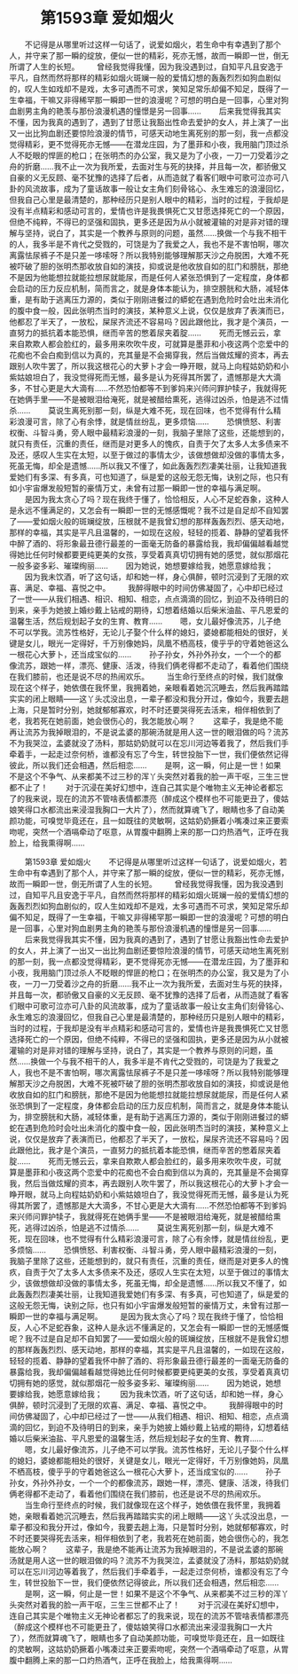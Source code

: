 # 　　第1593章 爱如烟火
　　不记得是从哪里听过这样一句话了，说爱如烟火，若生命中有幸遇到了那个人，并守来了那一瞬的绽放，便似一世的精彩，死亦无憾，故而一瞬即一世，倒无所谓了人生的长短。
　　曾经我觉得我懂，因为我没遇到过，自知平凡且安逸于平凡，自然而然将那样的精彩如烟火斑斓一般的爱情幻想的轰轰烈烈如狗血剧似的，叹人生如戏却不是戏，太多可遇而不可求，笑知足常乐却偏不知足，既得了一生幸福，干嘛又非得稀罕那一瞬即一世的浪漫呢？可想的明白是一回事，心里对狗血剧男主角的艳羡与那份浪漫机遇的憧憬是另一回事……
　　后来我觉得我其实不懂，因为我真的遇到了，遇到了甘愿让我豁出性命去爱护的女人，并上演了一出又一出比狗血剧还要惊险浪漫的情节，可感天动地生离死别的那一刻，我一点都没觉得精彩，更不觉得死亦无憾——在潜龙庄园，为了墨菲和小夜，我用脑门顶过杀人不眨眼的悍匪的枪口；在张明杰的办公室，我又是为了小夜，一刀一刀受着沙之舟的折磨……我不止一次为我所爱，去面对生与死的抉择，并且每一次，都骄傲又自豪的义无反顾、毫不犹豫的选择了后者，从而造就了看客们眼中可歌可泣亦可八卦的风流故事，成为了童话故事一般让女主角们刻骨铭心、永生难忘的浪漫回忆，但我自己心里是最清楚的，那种经历只是别人眼中的精彩，当时的过程，于我却是没有半点精彩和感动可言的，爱情也许是我畏惧死亡又甘愿选择死亡的一个原因，但绝不纯粹，不得已的坚强和固执，更多还是因为从小就被灌输的对是非对错的理解与坚持，说白了，其实是一个教养与原则的问题，虽然……换做一个与我不相干的人，我多半是不肯代之受戮的，可饶是为了我爱之人，我也不是不害怕啊，哪次离露怯尿裤子不是只差一哆嗦呀？所以我特别能够理解那天沙之舟脱困，大难不死被吓破了胆的张明杰那收放自如的演技，抑或说是他收放自如的肛门和膀胱，那绝不是因为他能想拉就能拉想尿就能尿，而是任何人紧张恐惧到了一定程度，身体都会启动的压力反应机制，简而言之，就是身体本能认为，排空膀胱和大肠，减轻体重，是有助于逃离压力源的，类似于刚刚进餐过的蟒蛇在遇到危险时会吐出未消化的腹中食一般，因此张明杰当时的演技，某种意义上说，仅仅是放弃了表演而已，他都忍了半天了，一放松，屎尿齐流还不容易吗？因此跟他比，我才是个演员，一直努力的抵抗着本能恐惧，继而辛苦的憋着尿夹着腚……
　　死而无憾云云，拿来自欺欺人都会脸红的，最多用来吹吹牛皮，可就算是墨菲和小夜这两个恋爱中的花痴也不会白痴到信以为真的，充其量是不会揭穿我，然后当做炫耀的资本，再去跟别人吹牛罢了，所以我这根花心的大萝卜才会一睁开眼，就马上向程姑奶奶和小紫姑娘坦白了，我没觉得死而无憾，最多是认为死得其所罢了，遗憾那是大大滴多，不甘心更是大大滴有……不然恐怕都等不到爹妈来兴师问罪护犊子，我就得死在她俩手里——不是被眼泪给淹死，就是被醋给熏死，逃得过凶杀，怕是逃不过情杀……
　　莫说生离死别那一刻，纵是大难不死，现在回味，也不觉得有什么精彩浪漫可言，除了心有余悸，就是情丝纷乱，更多烦恼……
　　恐惧愤怒、利害权衡、斗智斗勇，旁人眼中最精彩浪漫的一刻，我脑子里除了这些，还能想到的，就只有责任，沉重的责任，继而是对更多人的愧疚，自责于欠了太多人太多债来不及还，感叹人生实在太短，以至于做过的事情太少，该做想做却没做的事情太多，死虽无悔，却全是遗憾……所以我又不懂了，如此轰轰烈烈凄美壮丽，让我知道我爱她们有多深、有多真，可也知道了，纵是爱的这般无怨无悔，诀别之际，也只有如小宇宙爆发般短暂的豪情万丈，未曾有过那一瞬即一世的幸福与满足啊。
　　是因为我太贪心了吗？现在我终于懂了，恰恰相反，人心不足蛇吞象，这种人是永远不懂满足的，又怎会有一瞬即一世的无憾感慨呢？我不过是自足却不自知罢了——爱如烟火般的斑斓绽放，压根就不是我曾幻想的那样轰轰烈烈、感天动地，那样的幸福，其实是平凡且温馨的，一如现在这般，轻轻的揽着、静静的望着我怀中醉了酒的、将形象最丑德行最差的一面毫无防备的暴露给我，我却偏偏越看越觉得她比任何时候都要更纯更美的女孩，享受着真真切切拥有她的感觉，就似那烟花一般多姿多彩、璀璨绚丽……
　　因为她说，她想要嫁给我，她愿意嫁给我；
　　因为我未饮酒，听了这句话，却和她一样，身心俱醉，顿时沉浸到了无限的欢喜、满足、幸福、喜悦之中。
　　我醉得眼中的时间仿佛凝固了，心中却已经过了一世——从我们相遇、相识、相知、相恋，点点滴滴的回忆，到迫不及待明日的到来，亲手为她披上婚纱戴上钻戒的期待，幻想着结婚以后柴米油盐、平凡恩爱的温馨生活，然后规划起子女的生育、教育……
　　嗯，女儿最好像流苏，儿子绝不可以学我。流苏性格好，无论儿子娶个什么样的媳妇，婆媳都能相处的很好，关键是女儿，眼光一定得好，千万别像她妈，凤凰不栖高枝，傻乎乎的守着她爸这么一根花心大萝卜，还当成宝似的……
　　孙子孙女，外孙外孙女，一个一个的都像流苏，跟她一样，漂亮、健康、活泼，待我们俩老得都不走动了，看着他们围绕在我们膝前，也还是说不尽的热闹欢乐。
　　当生命行至终点的时候，我们就像现在这个样子，她依偎在我怀里，我拥着她，亲眼看着她沉沉睡去，然后我再踏踏实实的闭上眼睛——这丫头忒没出息，一辈子都没和我分开过，像如今，我要去趟上海，只是暂时分别，她就郁郁寡欢，时不时还要哭得死去活来，相伴相依到了老，我若死在她前面，她会很伤心的，我怎能放心啊？
　　这辈子，我是绝不能再让流苏为我掉眼泪的，不是说孟婆的那碗汤就是用人这一世的眼泪做的吗？流苏不为我哭泣，孟婆就没了汤料，那姑奶奶就可以在忘川河边等着我了，然后我们手牵着手，一起走过奈何桥，谁都没有忘了今生，转世投胎下一世，我们便依然记得彼此，所以我们还会相遇，然后相恋……
　　是啊，这一瞬，何止是一世！如果不是这个不争气、从来都美不过三秒的浑丫头突然对着我的脸一声干呕，三生三世都不止了！
　　对于沉浸在美好幻想中，连自己其实是个唯物主义无神论者都忘了的我来说，现在的流苏不管啥表情都漂亮（醉成这个模样也不可能更丑了，傻姑娘笑得口水都流出来浸湿我胸口一大片了），然而就算魂飞了，眼睛也多了自动美颜功能，可嗅觉毕竟还在，且一如既往的灵敏啊，这姑奶奶撅着小嘴凑过来正要索吻呢，突然一个酒嗝牵动了呕意，从胃腹中翻腾上来的那一口灼热酒气，正呼在我脸上，给我熏得啊……

　　第1593章 爱如烟火
　　不记得是从哪里听过这样一句话了，说爱如烟火，若生命中有幸遇到了那个人，并守来了那一瞬的绽放，便似一世的精彩，死亦无憾，故而一瞬即一世，倒无所谓了人生的长短。
　　曾经我觉得我懂，因为我没遇到过，自知平凡且安逸于平凡，自然而然将那样的精彩如烟火斑斓一般的爱情幻想的轰轰烈烈如狗血剧似的，叹人生如戏却不是戏，太多可遇而不可求，笑知足常乐却偏不知足，既得了一生幸福，干嘛又非得稀罕那一瞬即一世的浪漫呢？可想的明白是一回事，心里对狗血剧男主角的艳羡与那份浪漫机遇的憧憬是另一回事……
　　后来我觉得我其实不懂，因为我真的遇到了，遇到了甘愿让我豁出性命去爱护的女人，并上演了一出又一出比狗血剧还要惊险浪漫的情节，可感天动地生离死别的那一刻，我一点都没觉得精彩，更不觉得死亦无憾——在潜龙庄园，为了墨菲和小夜，我用脑门顶过杀人不眨眼的悍匪的枪口；在张明杰的办公室，我又是为了小夜，一刀一刀受着沙之舟的折磨……我不止一次为我所爱，去面对生与死的抉择，并且每一次，都骄傲又自豪的义无反顾、毫不犹豫的选择了后者，从而造就了看客们眼中可歌可泣亦可八卦的风流故事，成为了童话故事一般让女主角们刻骨铭心、永生难忘的浪漫回忆，但我自己心里是最清楚的，那种经历只是别人眼中的精彩，当时的过程，于我却是没有半点精彩和感动可言的，爱情也许是我畏惧死亡又甘愿选择死亡的一个原因，但绝不纯粹，不得已的坚强和固执，更多还是因为从小就被灌输的对是非对错的理解与坚持，说白了，其实是一个教养与原则的问题，虽然……换做一个与我不相干的人，我多半是不肯代之受戮的，可饶是为了我爱之人，我也不是不害怕啊，哪次离露怯尿裤子不是只差一哆嗦呀？所以我特别能够理解那天沙之舟脱困，大难不死被吓破了胆的张明杰那收放自如的演技，抑或说是他收放自如的肛门和膀胱，那绝不是因为他能想拉就能拉想尿就能尿，而是任何人紧张恐惧到了一定程度，身体都会启动的压力反应机制，简而言之，就是身体本能认为，排空膀胱和大肠，减轻体重，是有助于逃离压力源的，类似于刚刚进餐过的蟒蛇在遇到危险时会吐出未消化的腹中食一般，因此张明杰当时的演技，某种意义上说，仅仅是放弃了表演而已，他都忍了半天了，一放松，屎尿齐流还不容易吗？因此跟他比，我才是个演员，一直努力的抵抗着本能恐惧，继而辛苦的憋着尿夹着腚……
　　死而无憾云云，拿来自欺欺人都会脸红的，最多用来吹吹牛皮，可就算是墨菲和小夜这两个恋爱中的花痴也不会白痴到信以为真的，充其量是不会揭穿我，然后当做炫耀的资本，再去跟别人吹牛罢了，所以我这根花心的大萝卜才会一睁开眼，就马上向程姑奶奶和小紫姑娘坦白了，我没觉得死而无憾，最多是认为死得其所罢了，遗憾那是大大滴多，不甘心更是大大滴有……不然恐怕都等不到爹妈来兴师问罪护犊子，我就得死在她俩手里——不是被眼泪给淹死，就是被醋给熏死，逃得过凶杀，怕是逃不过情杀……
　　莫说生离死别那一刻，纵是大难不死，现在回味，也不觉得有什么精彩浪漫可言，除了心有余悸，就是情丝纷乱，更多烦恼……
　　恐惧愤怒、利害权衡、斗智斗勇，旁人眼中最精彩浪漫的一刻，我脑子里除了这些，还能想到的，就只有责任，沉重的责任，继而是对更多人的愧疚，自责于欠了太多人太多债来不及还，感叹人生实在太短，以至于做过的事情太少，该做想做却没做的事情太多，死虽无悔，却全是遗憾……所以我又不懂了，如此轰轰烈烈凄美壮丽，让我知道我爱她们有多深、有多真，可也知道了，纵是爱的这般无怨无悔，诀别之际，也只有如小宇宙爆发般短暂的豪情万丈，未曾有过那一瞬即一世的幸福与满足啊。
　　是因为我太贪心了吗？现在我终于懂了，恰恰相反，人心不足蛇吞象，这种人是永远不懂满足的，又怎会有一瞬即一世的无憾感慨呢？我不过是自足却不自知罢了——爱如烟火般的斑斓绽放，压根就不是我曾幻想的那样轰轰烈烈、感天动地，那样的幸福，其实是平凡且温馨的，一如现在这般，轻轻的揽着、静静的望着我怀中醉了酒的、将形象最丑德行最差的一面毫无防备的暴露给我，我却偏偏越看越觉得她比任何时候都要更纯更美的女孩，享受着真真切切拥有她的感觉，就似那烟花一般多姿多彩、璀璨绚丽……
　　因为她说，她想要嫁给我，她愿意嫁给我；
　　因为我未饮酒，听了这句话，却和她一样，身心俱醉，顿时沉浸到了无限的欢喜、满足、幸福、喜悦之中。
　　我醉得眼中的时间仿佛凝固了，心中却已经过了一世——从我们相遇、相识、相知、相恋，点点滴滴的回忆，到迫不及待明日的到来，亲手为她披上婚纱戴上钻戒的期待，幻想着结婚以后柴米油盐、平凡恩爱的温馨生活，然后规划起子女的生育、教育……
　　嗯，女儿最好像流苏，儿子绝不可以学我。流苏性格好，无论儿子娶个什么样的媳妇，婆媳都能相处的很好，关键是女儿，眼光一定得好，千万别像她妈，凤凰不栖高枝，傻乎乎的守着她爸这么一根花心大萝卜，还当成宝似的……
　　孙子孙女，外孙外孙女，一个一个的都像流苏，跟她一样，漂亮、健康、活泼，待我们俩老得都不走动了，看着他们围绕在我们膝前，也还是说不尽的热闹欢乐。
　　当生命行至终点的时候，我们就像现在这个样子，她依偎在我怀里，我拥着她，亲眼看着她沉沉睡去，然后我再踏踏实实的闭上眼睛——这丫头忒没出息，一辈子都没和我分开过，像如今，我要去趟上海，只是暂时分别，她就郁郁寡欢，时不时还要哭得死去活来，相伴相依到了老，我若死在她前面，她会很伤心的，我怎能放心啊？
　　这辈子，我是绝不能再让流苏为我掉眼泪的，不是说孟婆的那碗汤就是用人这一世的眼泪做的吗？流苏不为我哭泣，孟婆就没了汤料，那姑奶奶就可以在忘川河边等着我了，然后我们手牵着手，一起走过奈何桥，谁都没有忘了今生，转世投胎下一世，我们便依然记得彼此，所以我们还会相遇，然后相恋……
　　是啊，这一瞬，何止是一世！如果不是这个不争气、从来都美不过三秒的浑丫头突然对着我的脸一声干呕，三生三世都不止了！
　　对于沉浸在美好幻想中，连自己其实是个唯物主义无神论者都忘了的我来说，现在的流苏不管啥表情都漂亮（醉成这个模样也不可能更丑了，傻姑娘笑得口水都流出来浸湿我胸口一大片了），然而就算魂飞了，眼睛也多了自动美颜功能，可嗅觉毕竟还在，且一如既往的灵敏啊，这姑奶奶撅着小嘴凑过来正要索吻呢，突然一个酒嗝牵动了呕意，从胃腹中翻腾上来的那一口灼热酒气，正呼在我脸上，给我熏得啊……
